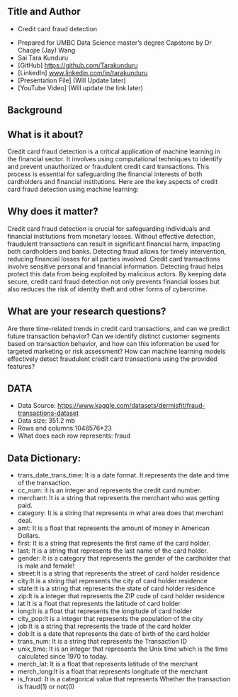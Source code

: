 ##  Title and Author
    
-	Credit card fraud detection
*	Prepared for UMBC Data Science master’s degree Capstone by Dr Chaojie (Jay) Wang
* Sai Tara Kunduru
* [GitHub] https://github.com/Tarakunduru
* [LinkedIn] www.linkedin.com/in/tarakunduru
* [Presentation File] (Will Update later)
* [YouTube Video] (Will update the link later)

##  Background

## What is it about? 
Credit card fraud detection is a critical application of machine learning in the financial sector. It involves using computational techniques to identify and prevent unauthorized or fraudulent credit card transactions. This process is essential for safeguarding the financial interests of both cardholders and financial institutions. Here are the key aspects of credit card fraud detection using machine learning:
	
## Why does it matter? 
Credit card fraud detection is crucial for safeguarding individuals and financial institutions from monetary losses. Without effective detection, fraudulent transactions can result in significant financial harm, impacting both cardholders and banks. Detecting fraud allows for timely intervention, reducing financial losses for all parties involved. Credit card transactions involve sensitive personal and financial information. Detecting fraud helps protect this data from being exploited by malicious actors. By keeping data secure, credit card fraud detection not only prevents financial losses but also reduces the risk of identity theft and other forms of cybercrime.

## What are your research questions? 
Are there time-related trends in credit card transactions, and can we predict future transaction behavior?
Can we identify distinct customer segments based on transaction behavior, and how can this information be used for targeted marketing or risk assessment?
How can machine learning models effectively detect fraudulent credit card transactions using the provided features?

## DATA 
* Data Source: https://www.kaggle.com/datasets/dermisfit/fraud-transactions-dataset
* Data size: 351.2 mb
* Rows and columns:1048576*23
* What does each row represents: fraud

## Data Dictionary:


- trans_date_trans_time: It is a date format. It represents the date and time of the transaction.
- cc_num: it is an integer and represents the credit card number.
- merchant: It is a string that represents the merchant who was getting paid.
- category: It is a string that represents in what area does that merchant deal.
- amt: It is a float that represents the amount of money in American Dollars.
- first: It is a string that represents the first name of the card holder.
- last: It is a string that represents the last name of the card holder.
- gender: It is a category that represents the gender of the cardholder that is male and female!
- street:It is a string that represents the street of card holder residence
- city:It is a string that represents the city of card holder residence
- state:It is a string that represents the state of card holder residence
- zip:It is a integer that represents the ZIP code of card holder residence
- lat:It is a float that represents the latitude of card holder
- long:It is a float that represents the longitude of card holder
- city_pop:It is a integer that represents the population of the city
- job:It is a string that represents the trade of the card holder
- dob:It is a date that represents the date of birth of the card holder
- trans_num: It is a string that represents the Transaction ID
- unix_time: It is an integer that represents the Unix time which is the time calculated since 1970 to today.
- merch_lat: It is a float that represents latitude of the merchant
- merch_long:It is a float that represents longitude of the merchant
- is_fraud: It is a categorical value that represents Whether the transaction is fraud(1) or not(0)








```python

```


